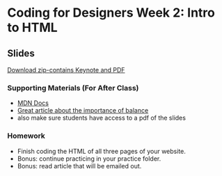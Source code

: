 # Coding for Designers Week 2: Intro to HTML

## Slides
[Download zip-contains Keynote and PDF](https://www.dropbox.com/sh/avyr2pxwq8bp61h/AACggEeTAEalsCYRbgzrUybDa?dl=0)

### Supporting Materials (For After Class)
* [MDN Docs](https://developer.mozilla.org/en-US/docs/Web/HTML)
* [Great article about the importance of balance](http://alistapart.com/blog/post/overwhelmed-by-code)
* also make sure students have access to a pdf of the slides

### Homework
* Finish coding the HTML of all three pages of your website.
* Bonus: continue practicing in your practice folder.
* Bonus: read article that will be emailed out.
